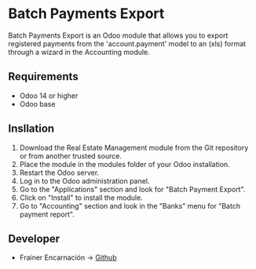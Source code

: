 # Batch Payments Export
Batch Payments Export is an Odoo module that allows you to export registered payments from the 'account.payment' model to an (xls) format through a wizard in the Accounting module.

Requirements
--------------------------

- Odoo 14 or higher
- Odoo base

Insllation
--------------------------

1. Download the Real Estate Management module from the Git repository or from another trusted source.
2. Place the module in the modules folder of your Odoo installation.
3. Restart the Odoo server.
4. Log in to the Odoo administration panel.
5. Go to the "Applications" section and look for "Batch Payment Export".
6. Click on "Install" to install the module.
7. Go to "Accounting" section and look in the "Banks" menu for "Batch payment report".

Developer
--------------------------
- Frainer Encarnación -> [Github](https://github.com/fraineralex) 
